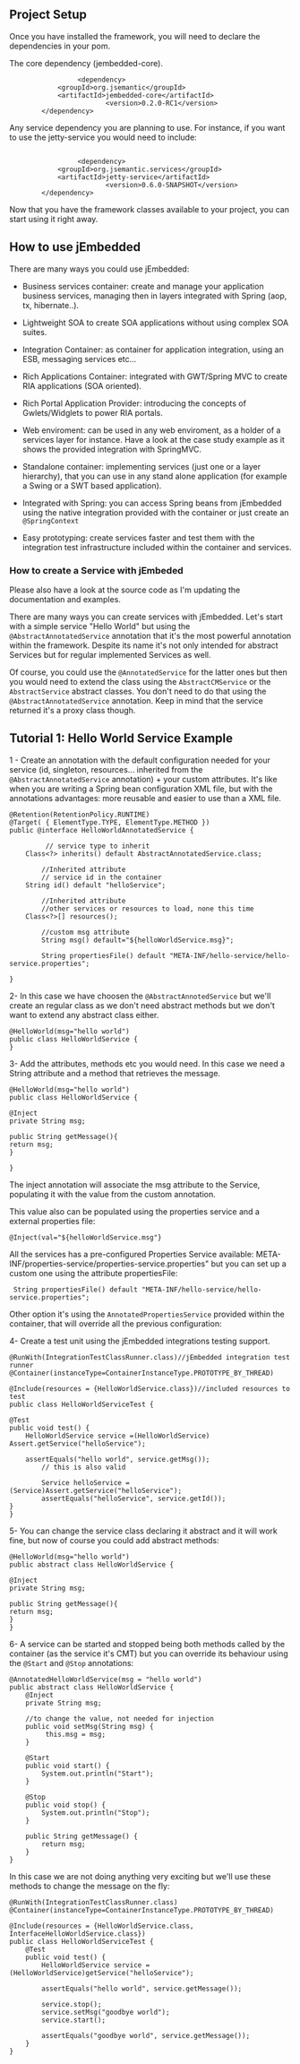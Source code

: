 ## Project Setup ##

Once you have installed the framework, you will need to declare the dependencies in your pom.

The core dependency (jembedded-core).
```
                 <dependency>
			<groupId>org.jsemantic</groupId>
			<artifactId>jembedded-core</artifactId>
                        <version>0.2.0-RC1</version>
		</dependency>
```

Any service dependency you are planning to use. For instance, if you want to use the jetty-service you would need to include:
```

                 <dependency>
			<groupId>org.jsemantic.services</groupId>
			<artifactId>jetty-service</artifactId>
                        <version>0.6.0-SNAPSHOT</version>
		</dependency>
```

Now that you have the framework classes available to your project, you can start using it right away.

## How to use jEmbedded ##

There are many ways you could use jEmbedded:

  * Business services container: create and manage your application business services, managing then in layers integrated with Spring (aop, tx, hibernate..).

  * Lightweight SOA to create SOA applications without using complex SOA suites.

  * Integration Container: as container for application integration, using an ESB, messaging services etc...

  * Rich Applications Container: integrated with GWT/Spring MVC to create RIA applications (SOA oriented).

  * Rich Portal Application Provider: introducing the concepts of Gwlets/Widglets to power RIA portals.


  * Web enviroment: can be used in any web enviroment, as a holder of a services layer for instance. Have a look at the case study  example as it shows the provided integration with SpringMVC.

  * Standalone container: implementing services (just one or a layer hierarchy), that you can use in any stand alone application (for example a Swing or a SWT based application).

  * Integrated with Spring: you can access Spring beans from jEmbedded using the native integration provided with the container or just create an `@SpringContext`

  * Easy prototyping: create services faster and test them with the integration test infrastructure included within the container and services.


### How to create a Service with jEmbeded ###

Please also have a look at the source code as I'm updating the documentation and examples.

There are many ways you can create services with jEmbedded. Let's start with a simple service "Hello World" but using the `@AbstractAnnotatedService` annotation that it's the most powerful annotation within the framework. Despite its name it's not only intended for abstract Services but for regular implemented Services as well.

Of course, you could use the `@AnnotatedService` for the latter ones but then you would need to extend the class using the `AbstractCMService` or the `AbstractService` abstract classes. You don't need to do that using the `@AbstractAnnotatedService` annotation. Keep in mind that the service returned it's a proxy class though.

## Tutorial 1: Hello World Service Example ##

1 - Create an annotation with the default configuration needed for your service (id, singleton, resources... inherited from the `@AbstractAnnotatedService` annotation) + your custom attributes. It's like when you are writing a Spring bean configuration XML file, but with the annotations advantages: more reusable and easier to use than a XML file.

```
@Retention(RetentionPolicy.RUNTIME)
@Target( { ElementType.TYPE, ElementType.METHOD })
public @interface HelloWorldAnnotatedService {
	 
         // service type to inherit
	Class<?> inherits() default AbstractAnnotatedService.class;
       
        //Inherited attribute
        // service id in the container
	String id() default "helloService";
        
        //Inherited attribute
        //other services or resources to load, none this time
	Class<?>[] resources();
        
        //custom msg attribute
        String msg() default="${helloWorldService.msg}";
      
        String propertiesFile() default "META-INF/hello-service/hello-service.properties";

}
```

2- In this case we have choosen the `@AbstractAnnotedService` but we'll  create an regular class as we don't need abstract methods but we don't want to extend any abstract class either.

```
@HelloWorld(msg="hello world")
public class HelloWorldService {
}
```

3- Add the attributes, methods etc you would need. In this case we need a String attribute and a method that retrieves the message.

```
@HelloWorld(msg="hello world")
public class HelloWorldService {

@Inject
private String msg;

public String getMessage(){
return msg;
}

}
```

The inject annotation will associate the msg attribute to the Service, populating it with the value from the custom annotation.

This value also can be populated using the properties service and a external properties file:

```
@Inject(val="${helloWorldService.msg"}
```

All the services has a pre-configured Properties Service available: META-INF/properties-service/properties-service.properties" but you can set up a custom one using the attribute propertiesFile:

```
 String propertiesFile() default "META-INF/hello-service/hello-service.properties";
```

Other option it's using the `AnnotatedPropertiesService` provided within the container, that will override all the previous configuration:


4- Create a test unit using the jEmbedded integrations testing support.

```
@RunWith(IntegrationTestClassRunner.class)//jEmbedded integration test runner
@Container(instanceType=ContainerInstanceType.PROTOTYPE_BY_THREAD)

@Include(resources = {HelloWorldService.class})//included resources to test
public class HelloWorldServiceTest {

@Test
public void test() {
	HelloWorldService service =(HelloWorldService) Assert.getService("helloService");
		
	assertEquals("hello world", service.getMsg());
        // this is also valid
        
        Service helloService = (Service)Assert.getService("helloService");
        assertEquals("helloService", service.getId());
}	
}
```

5- You can change the service class declaring it abstract and it will work fine, but now of course you could add abstract methods:

```
@HelloWorld(msg="hello world")
public abstract class HelloWorldService {

@Inject
private String msg;

public String getMessage(){
return msg;
}
}
```

6- A service can be started and stopped being both methods called by the container (as the service it's CMT) but you can override its behaviour using the `@Start` and `@Stop` annotations:

```
@AnnotatedHelloWorldService(msg = "hello world")
public abstract class HelloWorldService {
    @Inject
    private String msg;
	
    //to change the value, not needed for injection
    public void setMsg(String msg) {
         this.msg = msg;
    }

    @Start
    public void start() {
    	System.out.println("Start");
    }
    
    @Stop
    public void stop() {
    	System.out.println("Stop");
    }
    
    public String getMessage() {
    	return msg;
    }
}
```

In this case we are not doing anything very exciting but we'll use these methods to change the message on the fly:

```
@RunWith(IntegrationTestClassRunner.class)
@Container(instanceType=ContainerInstanceType.PROTOTYPE_BY_THREAD)

@Include(resources = {HelloWorldService.class, InterfaceHelloWorldService.class})
public class HelloWorldServiceTest {
	@Test
	public void test() {
		HelloWorldService service =(HelloWorldService)getService("helloService");
		
		assertEquals("hello world", service.getMessage());
		
		service.stop();
		service.setMsg("goodbye world");	
		service.start();
		
		assertEquals("goodbye world", service.getMessage());
	}
}
```
